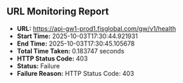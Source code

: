 ## URL Monitoring Report

- **URL:** https://api-gw1-prod1.fisglobal.com/gw/v1/health
- **Start Time:** 2025-10-03T17:30:44.921931
- **End Time:** 2025-10-03T17:30:45.105678
- **Total Time Taken:** 0.183747 seconds
- **HTTP Status Code:** 403
- **Status:** Failure
- **Failure Reason:** HTTP Status Code: 403
